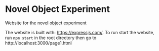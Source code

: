 # Novel Object Experiment
Website for the novel object experiment

The website is built with: https://expressjs.com/.
To run start the website, run `npm start` in the root directory then go to http://localhost:3000/page1.html
